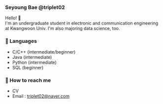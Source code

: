### Seyoung Bae @triplet02

Hello! 👋  
I'm an undergraduate student in electronic and communication engineering at Kwangwoon Univ. I'm also majoring data science, too.  


### 🌱 Languages  
* C/C++  (intermediate/beginner)  
* Java   (intermediate)  
* Python (intermediate)  
* SQL    (beginner)  
  
### 📮 How to reach me  
* CV
* Email : <triplet02@naver.com>
<!--
**triplet02/triplet02** is a ✨ _special_ ✨ repository because its `README.md` (this file) appears on your GitHub profile.

Here are some ideas to get you started:

- 🔭 I’m currently working on ...
- 🌱 I’m currently learning ...
- 👯 I’m looking to collaborate on ...
- 🤔 I’m looking for help with ...
- 💬 Ask me about ...
- 📫 How to reach me: ...
- 😄 Pronouns: ...
- ⚡ Fun fact: ...
-->
